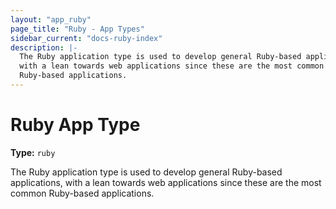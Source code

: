 ```yaml
---
layout: "app_ruby"
page_title: "Ruby - App Types"
sidebar_current: "docs-ruby-index"
description: |-
  The Ruby application type is used to develop general Ruby-based applications,
  with a lean towards web applications since these are the most common
  Ruby-based applications.
---
```


# Ruby App Type

**Type:** `ruby`

The Ruby application type is used to develop general Ruby-based applications,
with a lean towards web applications since these are the most common
Ruby-based applications.

